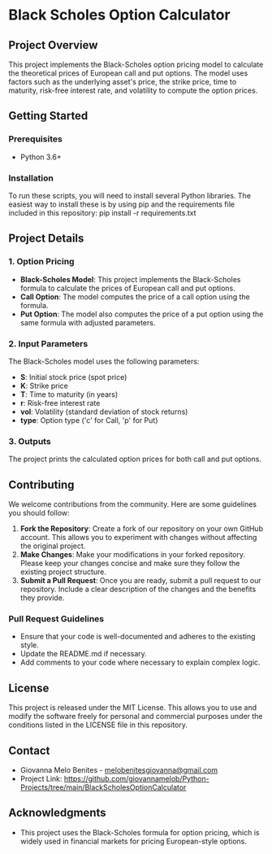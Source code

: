 # Black Scholes Option Calculator

## Project Overview
This project implements the Black-Scholes option pricing model to calculate the theoretical prices of European call and put options. The model uses factors such as the underlying asset's price, the strike price, time to maturity, risk-free interest rate, and volatility to compute the option prices. 

## Getting Started

### Prerequisites
- Python 3.6+

### Installation
To run these scripts, you will need to install several Python libraries. The easiest way to install these is by using pip and the requirements file included in this repository:
pip install -r requirements.txt

## Project Details

### 1. Option Pricing
- **Black-Scholes Model**: This project implements the Black-Scholes formula to calculate the prices of European call and put options.
- **Call Option**: The model computes the price of a call option using the formula.
- **Put Option**: The model also computes the price of a put option using the same formula with adjusted parameters.

### 2. Input Parameters
The Black-Scholes model uses the following parameters:
- **S**: Initial stock price (spot price)
- **K**: Strike price
- **T**: Time to maturity (in years)
- **r**: Risk-free interest rate
- **vol**: Volatility (standard deviation of stock returns)
- **type**: Option type ('c' for Call, 'p' for Put)

### 3. Outputs
The project prints the calculated option prices for both call and put options.

## Contributing
We welcome contributions from the community. Here are some guidelines you should follow:

1. **Fork the Repository**: Create a fork of our repository on your own GitHub account. This allows you to experiment with changes without affecting the original project.
2. **Make Changes**: Make your modifications in your forked repository. Please keep your changes concise and make sure they follow the existing project structure.
3. **Submit a Pull Request**: Once you are ready, submit a pull request to our repository. Include a clear description of the changes and the benefits they provide.

### Pull Request Guidelines
- Ensure that your code is well-documented and adheres to the existing style.
- Update the README.md if necessary.
- Add comments to your code where necessary to explain complex logic.

## License
This project is released under the MIT License. This allows you to use and modify the software freely for personal and commercial purposes under the conditions listed in the LICENSE file in this repository.

## Contact
- Giovanna Melo Benites - melobenitesgiovanna@gmail.com
- Project Link: https://github.com/giovannamelob/Python-Projects/tree/main/BlackScholesOptionCalculator

## Acknowledgments
- This project uses the Black-Scholes formula for option pricing, which is widely used in financial markets for pricing European-style options.

